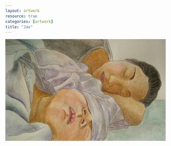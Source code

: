 ```yaml
---
layout: artwork
resource: true
categories: [artwork]
title: "Jax"
---
```


![screenshot](/artwork/jax/jax.jpg)